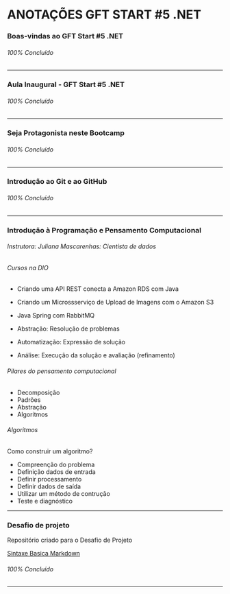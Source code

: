 # ANOTAÇÕES GFT START #5 .NET #
<!-- Módulo I - Fundamentos -->

### Boas-vindas ao GFT Start #5 .NET ###
###### 100% Concluído

------------------------------------------------------------

### Aula Inaugural - GFT Start #5 .NET
###### 100% Concluído

------------------------------------------------------------

### Seja Protagonista neste Bootcamp
###### 100% Concluído

------------------------------------------------------------

### Introdução ao Git e ao GitHub
###### 100% Concluído

------------------------------------------------------------

### Introdução à Programação e Pensamento Computacional 
###### Instrutora: Juliana Mascarenhas: Cientista de dados


###### Cursos na DIO 
- Criando uma API REST conecta a Amazon RDS com Java
- Criando um Microssserviço de Upload de Imagens com o Amazon S3
- Java Spring com RabbitMQ

- Abstração: Resolução de problemas
- Automatização: Expressão de solução
- Análise: Execução da solução e avaliação (refinamento) 

###### Pilares do pensamento computacional
- Decomposição
- Padrões
- Abstração
- Algoritmos

###### Algoritmos
Como construir um algoritmo?

- Compreenção do problema
- Definição dados de entrada
- Definir processamento
- Definir dados de saída
- Utilizar um método de contrução
- Teste e diagnóstico


------------------------------------------------------------

### Desafio de projeto
Repositório criado para o Desafio de Projeto

<!-- Links Úteis -->
[Sintaxe Basica Markdown](https://www.markdownguide.org/)
###### 100% Concluído

------------------------------------------------------------
